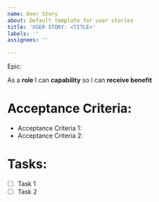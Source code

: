 ```yaml
---
name: User Story
about: Default template for user stories
title: 'USER STORY: <TITLE>'
labels: ''
assignees: ''

---
```


Epic: 

As a **role** I can **capability** so I can **receive benefit**

# Acceptance Criteria:
* Acceptance Criteria 1:
* Acceptance Criteria 2:

# Tasks:
- [ ] Task 1
- [ ] Task 2
